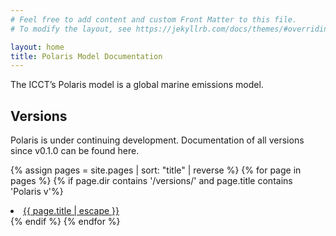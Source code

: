 ```yaml
---
# Feel free to add content and custom Front Matter to this file.
# To modify the layout, see https://jekyllrb.com/docs/themes/#overriding-theme-defaults

layout: home
title: Polaris Model Documentation
---
```


The ICCT’s Polaris model is a global marine emissions model.

## Versions

Polaris is under continuing development. Documentation of all versions since v0.1.0 can be found here.

{% assign pages = site.pages | sort: "title" | reverse %}
{% for page in pages %}
{% if page.dir contains '/versions/' and page.title contains 'Polaris v'%}
<li><a class="page-link" href="{{ page.url | relative_url }}">{{ page.title | escape }}</a></li>
{% endif %}
{% endfor %}
